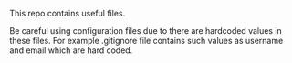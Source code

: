 This repo contains useful files.

Be careful using configuration files due to there are hardcoded values in these files. For example .gitignore file contains such values as username and email which are hard coded.